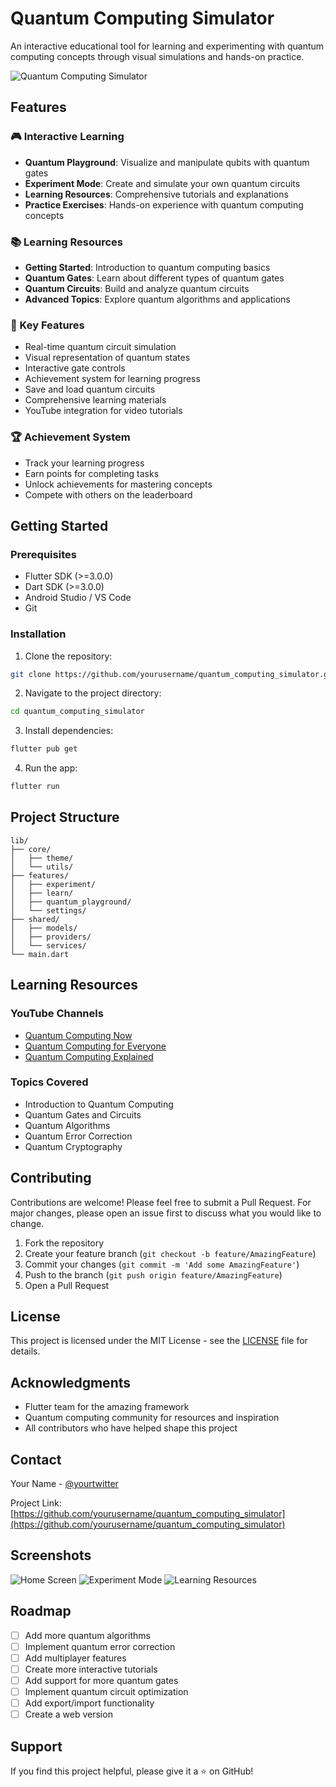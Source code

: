 # Quantum Computing Simulator

An interactive educational tool for learning and experimenting with quantum computing concepts through visual simulations and hands-on practice.

![Quantum Computing Simulator](assets/images/app_preview.png)

## Features

### 🎮 Interactive Learning
- **Quantum Playground**: Visualize and manipulate qubits with quantum gates
- **Experiment Mode**: Create and simulate your own quantum circuits
- **Learning Resources**: Comprehensive tutorials and explanations
- **Practice Exercises**: Hands-on experience with quantum computing concepts

### 📚 Learning Resources
- **Getting Started**: Introduction to quantum computing basics
- **Quantum Gates**: Learn about different types of quantum gates
- **Quantum Circuits**: Build and analyze quantum circuits
- **Advanced Topics**: Explore quantum algorithms and applications

### 🎯 Key Features
- Real-time quantum circuit simulation
- Visual representation of quantum states
- Interactive gate controls
- Achievement system for learning progress
- Save and load quantum circuits
- Comprehensive learning materials
- YouTube integration for video tutorials

### 🏆 Achievement System
- Track your learning progress
- Earn points for completing tasks
- Unlock achievements for mastering concepts
- Compete with others on the leaderboard

## Getting Started

### Prerequisites
- Flutter SDK (>=3.0.0)
- Dart SDK (>=3.0.0)
- Android Studio / VS Code
- Git

### Installation

1. Clone the repository:
```bash
git clone https://github.com/yourusername/quantum_computing_simulator.git
```

2. Navigate to the project directory:
```bash
cd quantum_computing_simulator
```

3. Install dependencies:
```bash
flutter pub get
```

4. Run the app:
```bash
flutter run
```

## Project Structure

```
lib/
├── core/
│   ├── theme/
│   └── utils/
├── features/
│   ├── experiment/
│   ├── learn/
│   ├── quantum_playground/
│   └── settings/
├── shared/
│   ├── models/
│   ├── providers/
│   └── services/
└── main.dart
```

## Learning Resources

### YouTube Channels
- [Quantum Computing Now](https://www.youtube.com/@QuantumComputingNow)
- [Quantum Computing for Everyone](https://www.youtube.com/@QuantumComputingForEveryone)
- [Quantum Computing Explained](https://www.youtube.com/@QuantumComputingExplained)

### Topics Covered
- Introduction to Quantum Computing
- Quantum Gates and Circuits
- Quantum Algorithms
- Quantum Error Correction
- Quantum Cryptography

## Contributing

Contributions are welcome! Please feel free to submit a Pull Request. For major changes, please open an issue first to discuss what you would like to change.

1. Fork the repository
2. Create your feature branch (`git checkout -b feature/AmazingFeature`)
3. Commit your changes (`git commit -m 'Add some AmazingFeature'`)
4. Push to the branch (`git push origin feature/AmazingFeature`)
5. Open a Pull Request

## License

This project is licensed under the MIT License - see the [LICENSE](LICENSE) file for details.

## Acknowledgments

- Flutter team for the amazing framework
- Quantum computing community for resources and inspiration
- All contributors who have helped shape this project

## Contact

Your Name - [@yourtwitter](https://twitter.com/yourtwitter)

Project Link: [https://github.com/yourusername/quantum_computing_simulator](https://github.com/yourusername/quantum_computing_simulator)

## Screenshots

![Home Screen](assets/images/home_screen.png)
![Experiment Mode](assets/images/experiment_mode.png)
![Learning Resources](assets/images/learning_resources.png)

## Roadmap

- [ ] Add more quantum algorithms
- [ ] Implement quantum error correction
- [ ] Add multiplayer features
- [ ] Create more interactive tutorials
- [ ] Add support for more quantum gates
- [ ] Implement quantum circuit optimization
- [ ] Add export/import functionality
- [ ] Create a web version

## Support

If you find this project helpful, please give it a ⭐️ on GitHub!
